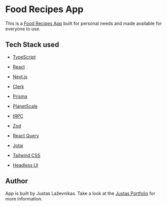 # Food Recipes App

This is a [Food Recipes App](https://receptai.justaslazevnikas.com/) built for personal needs and made available for everyone to use.

## Tech Stack used

- [TypeScript](https://www.typescriptlang.org)

- [React](https://react.dev)
- [Next.js](https://nextjs.org)

- [Clerk](https://clerk.com)

- [Prisma](https://prisma.io)
- [PlanetScale](https://planetscale.com)

- [tRPC](https://trpc.io)
- [Zod](https://zod.dev)
- [React Query](https://tanstack.com/query/latest/)

- [Jotai](https://jotai.org)

- [Tailwind CSS](https://tailwindcss.com)
- [Headless UI](https://headlessui.com)

## Author

App is built by Justas Laževnikas. Take a look at the [Justas Portfolio](https://justaslazevnikas.com/) for more information.
